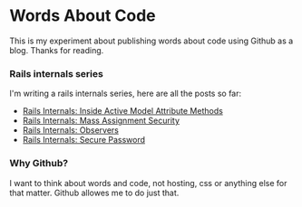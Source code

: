 # Words About Code

This is my experiment about publishing words about code using Github as
a blog. Thanks for reading.

### Rails internals series

I'm writing a rails internals series, here are all the posts so far:

* [Rails Internals: Inside Active Model Attribute Methods](https://github.com/oscardelben/words-about-code/blob/master/2012/04/rails-internals-inside-attribute-methods.md)
* [Rails Internals: Mass Assignment Security](https://github.com/oscardelben/words-about-code/blob/master/2012/04/rails-internals-mass-assignment-security.md)
* [Rails Internals: Observers](https://github.com/oscardelben/words-about-code/blob/master/2012/04/rails-internals-active-model-observers.md)
* [Rails Internals: Secure Password](https://github.com/oscardelben/words-about-code/blob/master/2012/04/rails-internals-secure-password.md)

### Why Github?

I want to think about words and code, not hosting, css or anything else
for that matter. Github allowes me to do just that.
